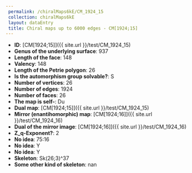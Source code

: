 ```yaml
--- 
 permalink: /chiralMaps6kE/CM_1924_15 
 collection: chiralMaps6kE
 layout: dataEntry
 title: Chiral maps up to 6000 edges - CM[1924;15]
---
```


- **ID**: [CM[1924;15]]({{ site.url }}/test/CM_1924_15)
- **Genus of the underlying surface**: 937
- **Length of the face**: 148
- **Valency**: 148
- **Length of the Petrie polygon**: 26
- **Is the automorphism group solvable?**: S
- **Number of vertices**: 26
- **Number of edges**: 1924
- **Number of faces**: 26
- **The map is self-**: Du
- **Dual map**: [CM[1924;15]]({{ site.url }}/test/CM_1924_15)
- **Mirror (enantihomorphic) map**: [CM[1924;16]]({{ site.url }}/test/CM_1924_16)
- **Dual of the mirror image**: [CM[1924;16]]({{ site.url }}/test/CM_1924_16)
- **Z_q-Exponent?**: 2
- **No idea**:  75:16
- **No idea**: Y
- **No idea**: Y
- **Skeleton**: Sk(26;3)^37
- **Some other kind of skeleton**: nan
